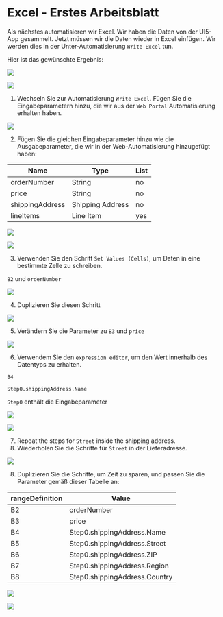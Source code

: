 # Excel - Erstes Arbeitsblatt


<!-- ## Excel automation -->

Als nächstes automatisieren wir Excel. Wir haben die Daten von der UI5-App gesammelt. Jetzt müssen wir die Daten wieder in Excel einfügen. Wir werden dies in der Unter-Automatisierung `Write Excel` tun.

Hier ist das gewünschte Ergebnis:

![](../images/0920.png)

![](../images/0921.png)


1. Wechseln Sie zur Automatisierung `Write Excel`. Fügen Sie die Eingabeparametern hinzu, die wir aus der `Web Portal` Automatisierung erhalten haben.

![](../images/0900.png)

2. Fügen Sie die gleichen Eingabeparameter hinzu wie die Ausgabeparameter, die wir in der Web-Automatisierung hinzugefügt haben:

| Name        | Type           | List  |
| ------------- |-------------| -----|
| orderNumber      | String | no |
| price      | String      |   no |
| shippingAddress | Shipping Address      |    no |
| lineItems | Line Item      |    yes |

![](../images/0901.png)

![](../images/0902.png)

3. Verwenden Sie den Schritt `Set Values (Cells)`, um Daten in eine bestimmte Zelle zu schreiben.

`B2` und `orderNumber`

![](../images/0903.png)

4. Duplizieren Sie diesen Schritt

![](../images/0904.png)

5. Verändern Sie die Parameter zu `B3` und `price`

![](../images/0905.png)

6. Verwendem Sie den `expression editor`, um den Wert innerhalb des Datentyps zu erhalten.

`B4` 

```
Step0.shippingAddress.Name
```

`Step0` enthält die Eingabeparameter

![](../images/0906.png)

![](../images/0907.png)

7. Repeat the steps for `Street` inside the shipping address.
7. Wiederholen Sie die Schritte für `Street` in der Lieferadresse.


![](../images/0908.png)

8. Duplizieren Sie die Schritte, um Zeit zu sparen, und passen Sie die Parameter gemäß dieser Tabelle an:

| rangeDefinition        | Value           | 
| ------------- |-------------|
| B2      | orderNumber |
| B3      | price      | 
| B4 | Step0.shippingAddress.Name      | 
| B5 | Step0.shippingAddress.Street      | 
| B6 | Step0.shippingAddress.ZIP      | 
| B7 | Step0.shippingAddress.Region      | 
| B8 | Step0.shippingAddress.Country      | 

![](../images/0909.png)


![](../images/0920.png)
